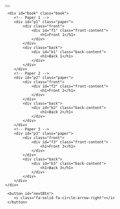 <!DOCTYPE html>
<html lang="pt-br">
<head>
    <meta charset="UTF-8">
    <meta http-equiv="X-UA-Compatible" content="IE=edge">
    <meta name="viewport" content="width=device-width, initial-scale=1.0">
    <title>3D BOOK</title>
    <link rel="stylesheet" href="./style.css">
    <script src="./main.js" defer></script>
    <script src="https://kit.fontawesome.com/f292cdaf7b.js" crossorigin="anonymous"></script>
</head>
<body>
     <button id = "prevBtn">
        <i class="fa-solid fa-circle-arrow-left"></i>
     </button>
     
     <div id="book" class="book">
        <!-- Paper 1 -->
        <div id="p1" class="paper">
            <div class="front">
                <div id="f1" class="front-content">
                    <h1>Front 1</h1>
                </div>
            </div>
            <div class="back">
                <div id="b1" class="back-content">
                    <h1>Back 1</h1>
                </div>
            </div>
        </div>
        <!-- Paper 2 -->
        <div id="p2" class="paper">
            <div class="front">
                <div id="f2" class="front-content">
                    <h1>Front 2</h1>
                </div>
            </div>
            <div class="back">
                <div id="b2" class="back-content">
                    <h1>Back 2</h1>
                </div>
            </div>
        </div>
        <!-- Paper 3 -->
        <div id="p3" class="paper">
            <div class="front">
                <div id="f3" class="front-content">
                    <h1>Front 3</h1>
                </div>
            </div>
            <div class="back">
                <div id="b3" class="back-content">
                    <h1>Back 3</h1>
                </div>
            </div>
        </div>
    </div>

     <button id="nextBtn">
        <i class="fa-solid fa-circle-arrow-right"></i>
     </button>

</body>
</html>
